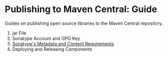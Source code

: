 # Publishing to Maven Central: Guide
Guides on publishing open source libraries to the Maven Central repository. 

1. jar File
2. Sonatype Account and GPG Key
3. [Sonatype's Metadata and Content Requirements](https://github.com/huskydj1/Publishing-to-Maven-Central_Explanation/blob/main/Sonatype-Package-Requirements.md)
4. Deploying and Releasing Components
